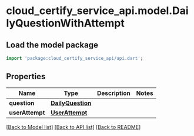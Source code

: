 # cloud_certify_service_api.model.DailyQuestionWithAttempt

## Load the model package
```dart
import 'package:cloud_certify_service_api/api.dart';
```

## Properties
Name | Type | Description | Notes
------------ | ------------- | ------------- | -------------
**question** | [**DailyQuestion**](DailyQuestion.md) |  | 
**userAttempt** | [**UserAttempt**](UserAttempt.md) |  | 

[[Back to Model list]](../README.md#documentation-for-models) [[Back to API list]](../README.md#documentation-for-api-endpoints) [[Back to README]](../README.md)


